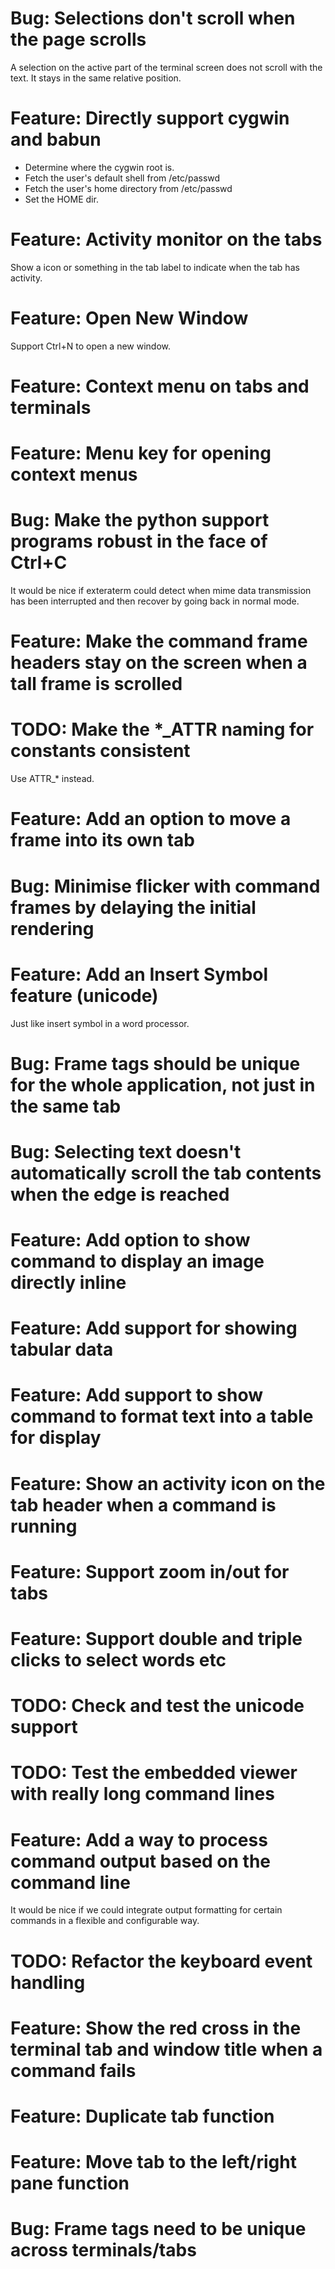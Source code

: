 Bug: Selections don't scroll when the page scrolls
==================================================
A selection on the active part of the terminal screen does not scroll with the text. It stays in the same relative position.


Feature: Directly support cygwin and babun
==========================================

* Determine where the cygwin root is.
* Fetch the user's default shell from /etc/passwd
* Fetch the user's home directory from /etc/passwd
* Set the HOME dir.


Feature: Activity monitor on the tabs
=====================================
Show a icon or something in the tab label to indicate when the tab has activity.


Feature: Open New Window
========================
Support Ctrl+N to open a new window.


Feature: Context menu on tabs and terminals
===========================================


Feature: Menu key for opening context menus
===========================================


Bug: Make the python support programs robust in the face of Ctrl+C
==================================================================
It would be nice if exteraterm could detect when mime data transmission has been interrupted and then recover by going back in normal mode.


Feature: Make the command frame headers stay on the screen when a tall frame is scrolled
========================================================================================


TODO: Make the *_ATTR naming for constants consistent
=====================================================
Use ATTR_* instead.


Feature: Add an option to move a frame into its own tab
=======================================================


Bug: Minimise flicker with command frames by delaying the initial rendering
===========================================================================


Feature: Add an Insert Symbol feature (unicode)
===============================================
Just like insert symbol in a word processor.


Bug: Frame tags should be unique for the whole application, not just in the same tab
====================================================================================


Bug: Selecting text doesn't automatically scroll the tab contents when the edge is reached
==========================================================================================


Feature: Add option to show command to display an image directly inline
=======================================================================


Feature: Add support for showing tabular data
=============================================


Feature: Add support to show command to format text into a table for display
============================================================================


Feature: Show an activity icon on the tab header when a command is running
==========================================================================


Feature: Support zoom in/out for tabs
=====================================


Feature: Support double and triple clicks to select words etc
=============================================================


TODO: Check and test the unicode support
========================================


TODO: Test the embedded viewer with really long command lines
=============================================================


Feature: Add a way to process command output based on the command line
======================================================================
It would be nice if we could integrate output formatting for certain commands in a flexible and configurable way.


TODO: Refactor the keyboard event handling
==========================================


Feature: Show the red cross in the terminal tab and window title when a command fails
=====================================================================================


Feature: Duplicate tab function
===============================


Feature: Move tab to the left/right pane function
=================================================


Bug: Frame tags need to be unique across terminals/tabs
=======================================================
